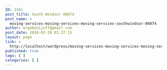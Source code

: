 ```yaml
---
ID: 2341
post_title: South Windsor 06074
post_name: >
  moving-services-moving-services-moving-services-southwindsor-06074
author: mrgabonijeff@gmail.com
post_date: 2018-03-28 01:37:15
layout: page
link: >
  http://localhost/wordpress/moving-services-moving-services-moving-services-southwindsor-06074/
published: true
tags: [ ]
categories: [ ]
---
```

